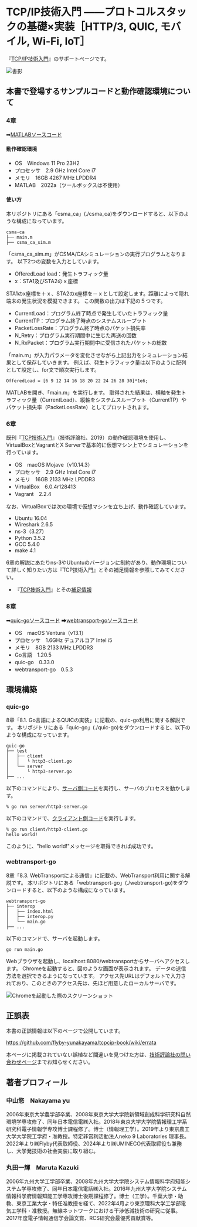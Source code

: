 # TCP/IP技術入門 ——プロトコルスタックの基礎×実装［HTTP/3, QUIC, モバイル, Wi-Fi, IoT］
『[TCP/IP技術入門](https://gihyo.jp/book/2024/978-4-297-14157-8)』のサポートページです。

![書影](images/top.png)


## 本書で登場するサンプルコードと動作確認環境について


### 4章　

➡[MATLAB︎ソースコード](./csma_ca/)

#### 動作確認環境
- OS　Windows 11 Pro 23H2
- プロセッサ　2.9 GHz Intel Core i7
- メモリ　16GB 4267 MHz LPDDR4
- MATLAB　2022a（ツールボックスは不使用）

#### 使い方

本リポジトリにある「csma_ca」(./csma_ca)をダウンロードすると、以下のような構成になっています。
```
csma-ca
├── main.m
├── csma_ca_sim.m
```

「csma_ca_sim.m」がCSMA/CAシミュレーションの実行プログラムとなります。
以下2つの変数を入力としています。

- OfferedLoad load：発生トラフィック量
- x：STA1及びSTA2のｘ座標
  
STA1のx座標を＋ｘ、STA2のx座標を－ｘとして設定します。距離によって隠れ端末の発生状況を模擬できます。
この関数の出力は下記の５つです。

- CurrentLoad：プログラム終了時点で発生していたトラフィック量
- CurrentTP：プログラム終了時点のシステムスループット
- PacketLossRate：プログラム終了時点のパケット損失率
- N_Retry：プログラム実行期間中に生じた再送の回数
- N_RxPacket：プログラム実行期間中に受信されたパケットの総数

「main.m」が入力パラメータを変化させながら上記出力をシミュレーション結果として保存していきます。
例えば、発生トラフィック量は以下のように配列として設定し、for文で順次実行します。

```
OfferedLoad = [6 9 12 14 16 18 20 22 24 26 28 30]*1e6;
```
MATLABを開き、「main.m」を実行します。
取得された結果は、横軸を発生トラフィック量（CurrentLoad）、縦軸をシステムスループット（CurrentTP）やパケット損失率（PacketLossRate）としてプロットされます。


### 6章

既刊『[TCP技術入門](https://gihyo.jp/book/2019/978-4-297-10623-2/)』（技術評論社、2019）の動作確認環境を使用し、VirtualBoxとVagrantとX Serverで基本的に仮想マシン上でシミュレーションを行っています。

- OS　macOS Mojave（v10.14.3）
- プロセッサ　2.9 GHz Intel Core i7
- メモリ　16GB 2133 MHz LPDDR3
- VirtualBox　6.0.4r128413
- Vagrant　2.2.4

なお、VirtualBoxでは次の環境で仮想マシンを立ち上げ、動作確認しています。

- Ubuntu 16.04
- Wireshark 2.6.5
- ns-3（3.27）
- Python 3.5.2
- GCC 5.4.0
- make 4.1

6章の解説にあたりns-3やUbuntuのバージョンに制約があり、動作環境について詳しく知りたい方は『TCP技術入門』とその補足情報を参照してみてください。

- 『[TCP技術入門](https://gihyo.jp/book/2019/978-4-297-10623-2/)』とその[補足情報](https://gihyo.jp/book/2019/978-4-297-10623-2/support/)



### 8章

➡[quic-goソースコード](./quic_go/)
➡[webtransport-goソースコード](./webtransport-go/)

- OS　macOS Ventura（v13.1）
- プロセッサ　1.6GHz デュアルコア Intel i5
- メモリ　8GB 2133 MHz LPDDR3
- Go言語　1.20.5
- quic-go　0.33.0
- webtransport-go　0.5.3

## 環境構築


### quic-go

8章「8.1. Go言語によるQUICの実装」に記載の、quic-go利用に関する解説です。
本リポジトリにある「quic-go」(./quic-go)をダウンロードすると、以下のような構成になっています。

```
quic-go
├── test
│   ├── client
│   │   └ http3-client.go
│   └── server
│       └ http3-server.go
├── ...
```

以下のコマンドにより、[サーバ側コード](./quic-go/test/http3-server.go)を実行し、サーバのプロセスを動かします。

```
% go run server/http3-server.go
```

以下のコマンドで、[クライアント側コード](./quic-go/test/http3-client.go)を実行します。

```
% go run client/http3-client.go
hello world!
```

このように、"hello world!"メッセージを取得できれば成功です。


### webtransport-go

8章「8.3. WebTransportによる通信」に記載の、WebTransport利用に関する解説です。
本リポジトリにある「webtransport-go」(./webtransport-go)をダウンロードすると、以下のような構成になっています。

```
webtransport-go
├── interop
│   ├── index.html
│   ├── interop.py
│   └── main.go
├── ...
```

以下のコマンドで、サーバを起動します。

```
go run main.go
```

Webブラウザを起動し、localhost:8080/webtransportからサーバへアクセスします。
Chromeを起動すると、図のような画面が表示されます。
データの送信方法を選択できるようになっています。
アクセス先URLはデフォルトで入力されており、このときのアクセス先は、先ほど用意したローカルサーバです。

![Chromeを起動した際のスクリーンショット](images/08_15-chrome_initial.png)


## 正誤表

本書の正誤情報は以下のページで公開しています。

https://github.com/flyby-yunakayama/tcpcip-book/wiki/errata

本ページに掲載されていない誤植など間違いを見つけた方は、[技術評論社の問い合わせページ](https://gihyo.jp/site/inquiry/book?ISBN=978-4-297-14157-8)までお知らせください。


## 著者プロフィール

### 中山悠　Nakayama yu
2006年東京大学農学部卒業、2008年東京大学大学院新領域創成科学研究科自然環境学専攻修了、同年日本電信電㈱入社。2018年東京大学大学院情報理工学系研究科電子情報学専攻博士課程修了。博士（情報理工学）。2019年より東京農工大学大学院工学府・准教授。特定非営利活動法人neko 9 Laboratories 理事長。2022年より㈱Flyby代表取締役、2024年より㈱UMINECO代表取締役も兼務し、大学発技術の社会実装に取り組む。

### 丸田一輝　Maruta Kazuki
2006年九州大学工学部卒業、2008年九州大学大学院システム情報科学府知能システム学専攻修了、同年日本電信電話㈱入社。2016年九州大学大学院システム情報科学府情報知能工学専攻博士後期課程修了。博士（工学）。千葉大学・助教、東京工業大学・特任准教授を経て、2022年4月より東京理科大学工学部電気工学科・准教授。無線ネットワークにおける干渉低減技術の研究に従事。2017年度電子情報通信学会論文賞、RCS研究会最優秀貢献賞等。
